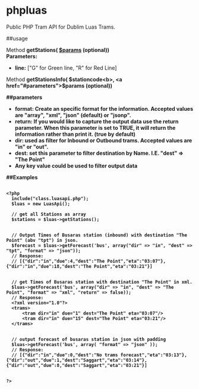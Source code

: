 phpluas
=======

Public PHP Tram API for Dublim Luas Trams.

##usage

Method <b>getStations( <a href="#parameters">$params</a> (optional))</b><br>
  <b>Parameters:</b><br>
    <ul>
      <li><b>line:</b> ["G" for Green line, "R" for Red Line]</li>
    </ul>

Method <b>getStationsInfo( <b>$stationcode<b>, <a href="#parameters">$params</a> (optional))</b>
  
##parameters
<ul>
  <li><b>format</b>: Create an specific format for the information. Accepted values are "array", "xml", "json" (default) or "jsonp".</li>
  <li><b>return</b>: If you would like to capture the output data use the return parameter. When this parameter is set to TRUE, it will return the information rather than print it. (true by default)</li>
  <li><b>dir</b>: used as filter for Inbound or Outbound trams. Accepted values are "in" or "out".</li>
  <li><b>dest</b>: set this parameter to filter destination by Name. I.E.  "dest" => "The Point"</li>
  <li>Any key value could be used to filter output data</li>
</ul>


##Examples

<pre>
<code>
&lt;?php
  include("class.luasapi.php");
  $luas = new LuasApi();
  
  // get all Stations as array
  $stations = $luas->getStations();
  
  
  // Output Times of Busaras station (inbound) with destination "The Point" (abv "tpt") in json.
  $forecast = $luas->getForecast('bus', array("dir" => "in", "dest" => "tpt", "format" => "json"));
  // Response:
  // <b>[{"dir":"in","due":4,"dest":"The Point","eta":"03:07"},{"dir":"in","due":18,"dest":"The Point","eta":"03:21"}]</b>
  
  
  // get Times of Busaras station with destination "The Point" in xml.
  $luas->getForecast('bus', array("dir" => "in", "dest" => "The Point", "format" => "xml", "return" => false));
  // Response:
  &lt;?xml version=&quot;1.0&quot;?&gt; 
  &lt;trams&gt; 
      &lt;tram dir=&quot;in&quot; due=&quot;1&quot; dest=&quot;The Point&quot; eta=&quot;03:07&quot;/&gt; 
      &lt;tram dir=&quot;in&quot; due=&quot;15&quot; dest=&quot;The Point&quot; eta=&quot;03:21&quot;/&gt;
  &lt;/trams&gt;

  
  // output forecast of busaras station in json with padding
  $luas->getForecast('bus', array( "format" => "json" ));
  // Response:
  // [{"dir":"in","due":0,"dest":"No trams forecast","eta":"03:13"},{"dir":"out","due":1,"dest":"Saggart","eta":"03:14"},{"dir":"out","due":8,"dest":"Saggart","eta":"03:21"}]
  
  
?&gt;
</code>
</pre>

